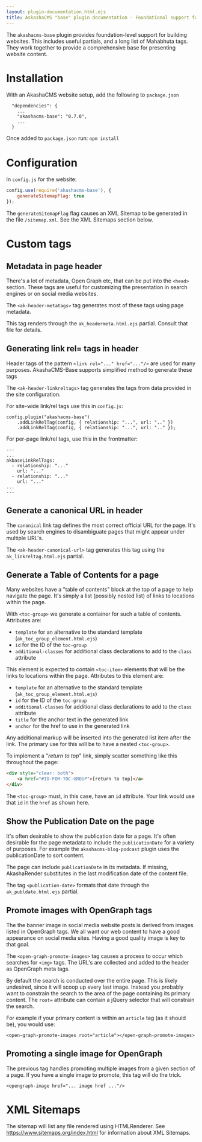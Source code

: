 ```yaml
---
layout: plugin-documentation.html.ejs
title: AskashaCMS "base" plugin documentation - Foundational support for website construction
---
```


The `akashacms-base` plugin provides foundation-level support for building websites.  This includes useful partials, and a long list of Mahabhuta tags.  They work together to provide a comprehensive base for presenting website content.  

<toc-group>
<toc-item id="install" title="Installation"></toc-item>
<toc-item id="config" title="Configuration"></toc-item>
<toc-item id="custom-tags" title="Custom tags">
    <toc-group>
    <toc-item id="metadata" title="Metadata in page header"></toc-item>
    <toc-item id="link-rel" title="Generating link rel= tags in header"></toc-item>
    <toc-item id="canonical-url" title="Generate a canonical URL in header"></toc-item>
    <toc-item id="mktoc" title="Generate a Table of Contents for a page"></toc-item>
    <toc-item id="publdate" title="Show the Publication Date on the page"></toc-item>
    <toc-item id="opengraph" title="Promote images with OpenGraph tags"></toc-item>
    <toc-item id="opengraph-single" title="Promoting a single image for OpenGraph"></toc-item>
    </toc-group>
</toc-item>
<toc-item id="sitemaps" title="XML Sitemaps"></toc-item>
</toc-group>

<h1 id="install">Installation</h1>

With an AkashaCMS website setup, add the following to `package.json`

```
  "dependencies": {
    ...
    "akashacms-base": "0.7.0",
    ...
  }
```

Once added to `package.json` run: `npm install`

<h1 id="config">Configuration</h1>

In `config.js` for the website:

```js
config.use(require('akashacms-base'), {
    generateSitemapFlag: true
});
```

The `generateSitemapFlag` flag causes an XML Sitemap to be generated in the file `/sitemap.xml`. See the XML Sitemaps section below.

<h1 id="custom-tags">Custom tags</h1>

<h2 id="metadata">Metadata in page header</h2>

There's a lot of metadata, Open Graph etc, that can be put into the `<head>` section.  These tags are useful for customizing the presentation in search engines or on social media websites.

The `<ak-header-metatags>` tag generates most of these tags using page metadata.

This tag renders through the `ak_headermeta.html.ejs` partial.  Consult that file for details.

<h2 id="link-rel">Generating link rel= tags in header</h2>

Header tags of the pattern `<link rel="..." href="..."/>` are used for many purposes.  AkashaCMS-Base supports simplified method to generate these tags

The `<ak-header-linkreltags>` tag generates the tags from data provided in the site configuration.

For site-wide link/rel tags use this in `config.js`:

```
config.plugin("akashacms-base")
    .addLinkRelTag(config, { relationship: "...", url: ".." })
    .addLinkRelTag(config, { relationship: "...", url: ".." });
```

For per-page link/rel tags, use this in the frontmatter:

```
---
...
akbaseLinkRelTags:
  - relationship: "..."
    url: "..."
  - relationship: "..."
    url: "..."
...
---
```

<h2 id="canonical-url">Generate a canonical URL in header</h2>

The `canonical` link tag defines the most correct official URL for the page.  It's used by search engines to disambiguate pages that might appear under multiple URL's.

The `<ak-header-canonical-url>` tag generates this tag using the `ak_linkreltag.html.ejs` partial.  

<h2 id="mktoc">Generate a Table of Contents for a page</h2>

Many websites have a "table of contents" block at the top of a page to help navigate the page.  It's simply a list (possibly nested list) of links to locations within the page.

With `<toc-group>` we generate a container for such a table of contents.  Attributes are:

* `template` for an alternative to the standard template (`ak_toc_group_element.html.ejs`)
* `id` for the ID of the `toc-group`
* `additional-classes` for additional class declarations to add to the `class` attribute

This element is expected to contain `<toc-item>` elements that will be the links to locations within the page.  Attributes to this element are:

* `template` for an alternative to the standard template (`ak_toc_group_element.html.ejs`)
* `id` for the ID of the `toc-group`
* `additional-classes` for additional class declarations to add to the `class` attribute
* `title` for the anchor text in the generated link
* `anchor` for the href to use in the generated link

Any additional markup will be inserted into the generated list item after the link.  The primary use for this will be to have a nested `<toc-group>`.

To implement a "_return to top_" link, simply scatter something like this throughout the page:

```html
<div style="clear: both">
    <a href="#ID-FOR-TOC-GROUP">[return to top]</a>
</div>
```

The `<toc-group>` must, in this case, have an `id` attribute.  Your link would use that `id` in the `href` as shown here.

<h2 id="publdate">Show the Publication Date on the page</h2>

It's often desirable to show the publication date for a page.  It's often desirable for the page metadata to include the `publicationDate` for a variety of purposes.  For example the `akashacms-blog-podcast` plugin uses the publicationDate to sort content.

The page can include `publicationDate` in its metadata.  If missing, AkashaRender substitutes in the last modification date of the content file.

The tag `<publication-date>` formats that date through the `ak_publdate.html.ejs` partial.

<h2 id="opengraph">Promote images with OpenGraph tags</h2>

The the banner image in social media website posts is derived from images listed in OpenGraph tags.  We all want our web content to have a good appearance on social media sites.  Having a good quality image is key to that goal.

The `<open-graph-promote-images>` tag causes a process to occur which searches for `<img>` tags.  The URL's are collected and added to the header as OpenGraph meta tags.

By default the search is conducted over the entire page.  This is likely undesired, since it will scoop up every last image.  Instead you probably want to constrain the search to the area of the page containing its primary content.  The `root=` attribute can contain a jQuery selector that will constrain the search.

For example if your primary content is within an `article` tag (as it should be), you would use:

```
<open-graph-promote-images root="article"></open-graph-promote-images>
```

<h2 id="opengraph-single">Promoting a single image for OpenGraph</h2>

The previous tag handles promoting multiple images from a given section of a page.  If you have a single image to promote, this tag will do the trick.

```
<opengraph-image href="... image href ..."/>
```

<h1 id="sitemaps">XML Sitemaps</h1>

The sitemap will list any file rendered using HTMLRenderer.  See https://www.sitemaps.org/index.html for information about XML Sitemaps.
